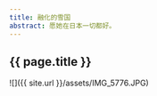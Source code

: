 ```yaml
---
title: 融化的雪国
abstract: 愿她在日本一切都好。
---
```


## {{ page.title }}

![]({{ site.url }}/assets/IMG_5776.JPG)

